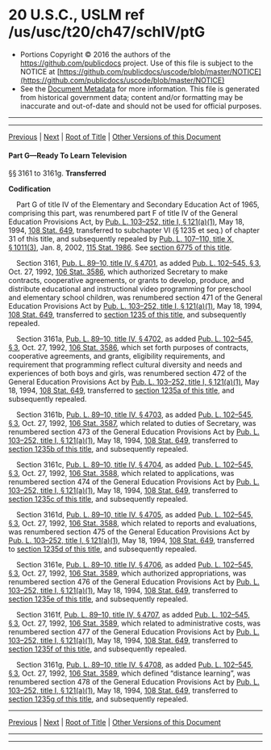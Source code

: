 ---
---

# 20 U.S.C., USLM ref /us/usc/t20/ch47/schIV/ptG

* Portions Copyright © 2016 the authors of the https://github.com/publicdocs project.
  Use of this file is subject to the NOTICE at [https://github.com/publicdocs/uscode/blob/master/NOTICE](https://github.com/publicdocs/uscode/blob/master/NOTICE)
* See the [Document Metadata](././../../../../../..//README.md) for more information.
  This file is generated from historical government data; content and/or formatting may be inaccurate and out-of-date and should not be used for official purposes.

----------
----------

[Previous](./../../../../../..//us/usc/t20/ch47/schIV/ptF/m__us_usc_t20_ch47_schIV_ptF.md) | [Next](./../../../../../..//us/usc/t20/ch47/schV/m__us_usc_t20_ch47_schV.md) | [Root of Title](./../../../../../../) | [Other Versions of this Document](https://publicdocs.github.io/go/links?ns=uslm&ref=%2Fus%2Fusc%2Ft20%2Fch47%2FschIV%2FptG)

#### Part G—Ready To Learn Television

§§ 3161 to 3161g. __Transferred__ 

 __Codification__ 

    Part G of title IV of the Elementary and Secondary Education Act of 1965, comprising this part, was renumbered part F of title IV of the General Education Provisions Act, by [Pub. L. 103–252, title I, § 121(a)(1)][/us/pl/103/252/s121/a/1], May 18, 1994, [108 Stat. 649][/us/stat/108/649], transferred to subchapter VI (§ 1235 et seq.) of chapter 31 of this title, and subsequently repealed by [Pub. L. 107–110, title X, § 1011(3)][/us/pl/107/110/s1011/3], Jan. 8, 2002, [115 Stat. 1986][/us/stat/115/1986]. See [section 6775 of this title][/us/usc/t20/s6775].

    Section 3161, [Pub. L. 89–10, title IV, § 4701][/us/pl/89/10/s4701], as added [Pub. L. 102–545, § 3][/us/pl/102/545/s3], Oct. 27, 1992, [106 Stat. 3586][/us/stat/106/3586], which authorized Secretary to make contracts, cooperative agreements, or grants to develop, produce, and distribute educational and instructional video programming for preschool and elementary school children, was renumbered section 471 of the General Education Provisions Act by [Pub. L. 103–252, title I, § 121(a)(1)][/us/pl/103/252/s121/a/1], May 18, 1994, [108 Stat. 649][/us/stat/108/649], transferred to [section 1235 of this title][/us/usc/t20/s1235], and subsequently repealed.

    Section 3161a, [Pub. L. 89–10, title IV, § 4702][/us/pl/89/10/s4702], as added [Pub. L. 102–545, § 3][/us/pl/102/545/s3], Oct. 27, 1992, [106 Stat. 3586][/us/stat/106/3586], which set forth purposes of contracts, cooperative agreements, and grants, eligibility requirements, and requirement that programming reflect cultural diversity and needs and experiences of both boys and girls, was renumbered section 472 of the General Education Provisions Act by [Pub. L. 103–252, title I, § 121(a)(1)][/us/pl/103/252/s121/a/1], May 18, 1994, [108 Stat. 649][/us/stat/108/649], transferred to [section 1235a of this title][/us/usc/t20/s1235a], and subsequently repealed.

    Section 3161b, [Pub. L. 89–10, title IV, § 4703][/us/pl/89/10/s4703], as added [Pub. L. 102–545, § 3][/us/pl/102/545/s3], Oct. 27, 1992, [106 Stat. 3587][/us/stat/106/3587], which related to duties of Secretary, was renumbered section 473 of the General Education Provisions Act by [Pub. L. 103–252, title I, § 121(a)(1)][/us/pl/103/252/s121/a/1], May 18, 1994, [108 Stat. 649][/us/stat/108/649], transferred to [section 1235b of this title][/us/usc/t20/s1235b], and subsequently repealed.

    Section 3161c, [Pub. L. 89–10, title IV, § 4704][/us/pl/89/10/s4704], as added [Pub. L. 102–545, § 3][/us/pl/102/545/s3], Oct. 27, 1992, [106 Stat. 3588][/us/stat/106/3588], which related to applications, was renumbered section 474 of the General Education Provisions Act by [Pub. L. 103–252, title I, § 121(a)(1)][/us/pl/103/252/s121/a/1], May 18, 1994, [108 Stat. 649][/us/stat/108/649], transferred to [section 1235c of this title][/us/usc/t20/s1235c], and subsequently repealed.

    Section 3161d, [Pub. L. 89–10, title IV, § 4705][/us/pl/89/10/s4705], as added [Pub. L. 102–545, § 3][/us/pl/102/545/s3], Oct. 27, 1992, [106 Stat. 3588][/us/stat/106/3588], which related to reports and evaluations, was renumbered section 475 of the General Education Provisions Act by [Pub. L. 103–252, title I, § 121(a)(1)][/us/pl/103/252/s121/a/1], May 18, 1994, [108 Stat. 649][/us/stat/108/649], transferred to [section 1235d of this title][/us/usc/t20/s1235d], and subsequently repealed.

    Section 3161e, [Pub. L. 89–10, title IV, § 4706][/us/pl/89/10/s4706], as added [Pub. L. 102–545, § 3][/us/pl/102/545/s3], Oct. 27, 1992, [106 Stat. 3589][/us/stat/106/3589], which authorized appropriations, was renumbered section 476 of the General Education Provisions Act by [Pub. L. 103–252, title I, § 121(a)(1)][/us/pl/103/252/s121/a/1], May 18, 1994, [108 Stat. 649][/us/stat/108/649], transferred to [section 1235e of this title][/us/usc/t20/s1235e], and subsequently repealed.

    Section 3161f, [Pub. L. 89–10, title IV, § 4707][/us/pl/89/10/s4707], as added [Pub. L. 102–545, § 3][/us/pl/102/545/s3], Oct. 27, 1992, [106 Stat. 3589][/us/stat/106/3589], which related to administrative costs, was renumbered section 477 of the General Education Provisions Act by [Pub. L. 103–252, title I, § 121(a)(1)][/us/pl/103/252/s121/a/1], May 18, 1994, [108 Stat. 649][/us/stat/108/649], transferred to [section 1235f of this title][/us/usc/t20/s1235f], and subsequently repealed.

    Section 3161g, [Pub. L. 89–10, title IV, § 4708][/us/pl/89/10/s4708], as added [Pub. L. 102–545, § 3][/us/pl/102/545/s3], Oct. 27, 1992, [106 Stat. 3589][/us/stat/106/3589], which defined “distance learning”, was renumbered section 478 of the General Education Provisions Act by [Pub. L. 103–252, title I, § 121(a)(1)][/us/pl/103/252/s121/a/1], May 18, 1994, [108 Stat. 649][/us/stat/108/649], transferred to [section 1235g of this title][/us/usc/t20/s1235g], and subsequently repealed.

----------

[Previous](./../../../../../..//us/usc/t20/ch47/schIV/ptF/m__us_usc_t20_ch47_schIV_ptF.md) | [Next](./../../../../../..//us/usc/t20/ch47/schV/m__us_usc_t20_ch47_schV.md) | [Root of Title](./../../../../../../) | [Other Versions of this Document](https://publicdocs.github.io/go/links?ns=uslm&ref=%2Fus%2Fusc%2Ft20%2Fch47%2FschIV%2FptG)

----------
----------

[/us/pl/103/252/s121/a/1]: https://publicdocs.github.io/go/links?ns=uslm&ref=%2Fus%2Fpl%2F103%2F252%2Fs121%2Fa%2F1
[/us/stat/108/649]: https://publicdocs.github.io/go/links?ns=uslm&ref=%2Fus%2Fstat%2F108%2F649
[/us/pl/107/110/s1011/3]: https://publicdocs.github.io/go/links?ns=uslm&ref=%2Fus%2Fpl%2F107%2F110%2Fs1011%2F3
[/us/stat/115/1986]: https://publicdocs.github.io/go/links?ns=uslm&ref=%2Fus%2Fstat%2F115%2F1986
[/us/usc/t20/s6775]: https://publicdocs.github.io/go/links?ns=uslm&ref=%2Fus%2Fusc%2Ft20%2Fs6775
[/us/pl/89/10/s4701]: https://publicdocs.github.io/go/links?ns=uslm&ref=%2Fus%2Fpl%2F89%2F10%2Fs4701
[/us/pl/102/545/s3]: https://publicdocs.github.io/go/links?ns=uslm&ref=%2Fus%2Fpl%2F102%2F545%2Fs3
[/us/stat/106/3586]: https://publicdocs.github.io/go/links?ns=uslm&ref=%2Fus%2Fstat%2F106%2F3586
[/us/pl/103/252/s121/a/1]: https://publicdocs.github.io/go/links?ns=uslm&ref=%2Fus%2Fpl%2F103%2F252%2Fs121%2Fa%2F1
[/us/stat/108/649]: https://publicdocs.github.io/go/links?ns=uslm&ref=%2Fus%2Fstat%2F108%2F649
[/us/usc/t20/s1235]: https://publicdocs.github.io/go/links?ns=uslm&ref=%2Fus%2Fusc%2Ft20%2Fs1235
[/us/pl/89/10/s4702]: https://publicdocs.github.io/go/links?ns=uslm&ref=%2Fus%2Fpl%2F89%2F10%2Fs4702
[/us/pl/102/545/s3]: https://publicdocs.github.io/go/links?ns=uslm&ref=%2Fus%2Fpl%2F102%2F545%2Fs3
[/us/stat/106/3586]: https://publicdocs.github.io/go/links?ns=uslm&ref=%2Fus%2Fstat%2F106%2F3586
[/us/pl/103/252/s121/a/1]: https://publicdocs.github.io/go/links?ns=uslm&ref=%2Fus%2Fpl%2F103%2F252%2Fs121%2Fa%2F1
[/us/stat/108/649]: https://publicdocs.github.io/go/links?ns=uslm&ref=%2Fus%2Fstat%2F108%2F649
[/us/usc/t20/s1235a]: https://publicdocs.github.io/go/links?ns=uslm&ref=%2Fus%2Fusc%2Ft20%2Fs1235a
[/us/pl/89/10/s4703]: https://publicdocs.github.io/go/links?ns=uslm&ref=%2Fus%2Fpl%2F89%2F10%2Fs4703
[/us/pl/102/545/s3]: https://publicdocs.github.io/go/links?ns=uslm&ref=%2Fus%2Fpl%2F102%2F545%2Fs3
[/us/stat/106/3587]: https://publicdocs.github.io/go/links?ns=uslm&ref=%2Fus%2Fstat%2F106%2F3587
[/us/pl/103/252/s121/a/1]: https://publicdocs.github.io/go/links?ns=uslm&ref=%2Fus%2Fpl%2F103%2F252%2Fs121%2Fa%2F1
[/us/stat/108/649]: https://publicdocs.github.io/go/links?ns=uslm&ref=%2Fus%2Fstat%2F108%2F649
[/us/usc/t20/s1235b]: https://publicdocs.github.io/go/links?ns=uslm&ref=%2Fus%2Fusc%2Ft20%2Fs1235b
[/us/pl/89/10/s4704]: https://publicdocs.github.io/go/links?ns=uslm&ref=%2Fus%2Fpl%2F89%2F10%2Fs4704
[/us/pl/102/545/s3]: https://publicdocs.github.io/go/links?ns=uslm&ref=%2Fus%2Fpl%2F102%2F545%2Fs3
[/us/stat/106/3588]: https://publicdocs.github.io/go/links?ns=uslm&ref=%2Fus%2Fstat%2F106%2F3588
[/us/pl/103/252/s121/a/1]: https://publicdocs.github.io/go/links?ns=uslm&ref=%2Fus%2Fpl%2F103%2F252%2Fs121%2Fa%2F1
[/us/stat/108/649]: https://publicdocs.github.io/go/links?ns=uslm&ref=%2Fus%2Fstat%2F108%2F649
[/us/usc/t20/s1235c]: https://publicdocs.github.io/go/links?ns=uslm&ref=%2Fus%2Fusc%2Ft20%2Fs1235c
[/us/pl/89/10/s4705]: https://publicdocs.github.io/go/links?ns=uslm&ref=%2Fus%2Fpl%2F89%2F10%2Fs4705
[/us/pl/102/545/s3]: https://publicdocs.github.io/go/links?ns=uslm&ref=%2Fus%2Fpl%2F102%2F545%2Fs3
[/us/stat/106/3588]: https://publicdocs.github.io/go/links?ns=uslm&ref=%2Fus%2Fstat%2F106%2F3588
[/us/pl/103/252/s121/a/1]: https://publicdocs.github.io/go/links?ns=uslm&ref=%2Fus%2Fpl%2F103%2F252%2Fs121%2Fa%2F1
[/us/stat/108/649]: https://publicdocs.github.io/go/links?ns=uslm&ref=%2Fus%2Fstat%2F108%2F649
[/us/usc/t20/s1235d]: https://publicdocs.github.io/go/links?ns=uslm&ref=%2Fus%2Fusc%2Ft20%2Fs1235d
[/us/pl/89/10/s4706]: https://publicdocs.github.io/go/links?ns=uslm&ref=%2Fus%2Fpl%2F89%2F10%2Fs4706
[/us/pl/102/545/s3]: https://publicdocs.github.io/go/links?ns=uslm&ref=%2Fus%2Fpl%2F102%2F545%2Fs3
[/us/stat/106/3589]: https://publicdocs.github.io/go/links?ns=uslm&ref=%2Fus%2Fstat%2F106%2F3589
[/us/pl/103/252/s121/a/1]: https://publicdocs.github.io/go/links?ns=uslm&ref=%2Fus%2Fpl%2F103%2F252%2Fs121%2Fa%2F1
[/us/stat/108/649]: https://publicdocs.github.io/go/links?ns=uslm&ref=%2Fus%2Fstat%2F108%2F649
[/us/usc/t20/s1235e]: https://publicdocs.github.io/go/links?ns=uslm&ref=%2Fus%2Fusc%2Ft20%2Fs1235e
[/us/pl/89/10/s4707]: https://publicdocs.github.io/go/links?ns=uslm&ref=%2Fus%2Fpl%2F89%2F10%2Fs4707
[/us/pl/102/545/s3]: https://publicdocs.github.io/go/links?ns=uslm&ref=%2Fus%2Fpl%2F102%2F545%2Fs3
[/us/stat/106/3589]: https://publicdocs.github.io/go/links?ns=uslm&ref=%2Fus%2Fstat%2F106%2F3589
[/us/pl/103/252/s121/a/1]: https://publicdocs.github.io/go/links?ns=uslm&ref=%2Fus%2Fpl%2F103%2F252%2Fs121%2Fa%2F1
[/us/stat/108/649]: https://publicdocs.github.io/go/links?ns=uslm&ref=%2Fus%2Fstat%2F108%2F649
[/us/usc/t20/s1235f]: https://publicdocs.github.io/go/links?ns=uslm&ref=%2Fus%2Fusc%2Ft20%2Fs1235f
[/us/pl/89/10/s4708]: https://publicdocs.github.io/go/links?ns=uslm&ref=%2Fus%2Fpl%2F89%2F10%2Fs4708
[/us/pl/102/545/s3]: https://publicdocs.github.io/go/links?ns=uslm&ref=%2Fus%2Fpl%2F102%2F545%2Fs3
[/us/stat/106/3589]: https://publicdocs.github.io/go/links?ns=uslm&ref=%2Fus%2Fstat%2F106%2F3589
[/us/pl/103/252/s121/a/1]: https://publicdocs.github.io/go/links?ns=uslm&ref=%2Fus%2Fpl%2F103%2F252%2Fs121%2Fa%2F1
[/us/stat/108/649]: https://publicdocs.github.io/go/links?ns=uslm&ref=%2Fus%2Fstat%2F108%2F649
[/us/usc/t20/s1235g]: https://publicdocs.github.io/go/links?ns=uslm&ref=%2Fus%2Fusc%2Ft20%2Fs1235g


